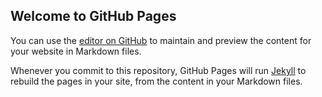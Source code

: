 ## Welcome to GitHub Pages

You can use the [editor on GitHub](https://github.com/rashel007/Swift-iOS-Porjects/edit/main/README.md) to maintain and preview the content for your website in Markdown files.

Whenever you commit to this repository, GitHub Pages will run [Jekyll](https://jekyllrb.com/) to rebuild the pages in your site, from the content in your Markdown files.

